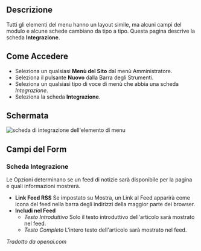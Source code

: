 <!-- Filename: Help6.x:Menu_Item_Integration / Display title: Integrazione Elemento del Menu -->

## Descrizione

Tutti gli elementi del menu hanno un layout simile, ma alcuni campi del modulo e alcune schede cambiano da tipo a tipo. Questa pagina descrive la scheda **Integrazione**.

## Come Accedere

* Seleziona un qualsiasi **Menù del Sito** dal menù Amministratore.
* Seleziona il pulsante **Nuovo** dalla Barra degli Strumenti.
* Seleziona un qualsiasi tipo di voce di menù che abbia una scheda *Integrazione*.
* Seleziona la scheda **Integrazione**.

## Schermata

![scheda di integrazione dell'elemento di menu](../../../it/images/menu-items-common/menu-item-category-blog-integration.png)

## Campi del Form

### Scheda Integrazione

Le Opzioni determinano se un feed di notizie sarà disponibile per la pagina e quali informazioni mostrerà.

- **Link Feed RSS** Se impostato su Mostra, un Link al Feed apparirà come
  icona del feed nella barra degli indirizzi della maggior parte dei browser.
- **Includi nel Feed**
  - *Testo Introduttivo* Solo il testo introduttivo dell'articolo sarà mostrato nel feed.
  - *Testo Completo* L'intero testo dell'articolo sarà mostrato nel feed.

*Tradotto da openai.com*

